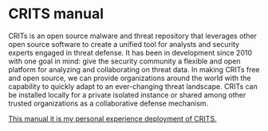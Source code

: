 # CRITS manual

CRITs is an open source malware and threat repository that leverages other open source software to create a unified tool for analysts and security experts engaged in threat defense. It has been in development since 2010 with one goal in mind: give the security community a flexible and open platform for analyzing and collaborating on threat data. In making CRITs free and open source, we can provide organizations around the world with the capability to quickly adapt to an ever-changing threat landscape. CRITs can be installed locally for a private isolated instance or shared among other trusted organizations as a collaborative defense mechanism.

[This manual it is my personal experience deployment of CRITS.](https://github.com/Medwed1993/CSIRT/blob/master/Manual_CRITS.txt)

